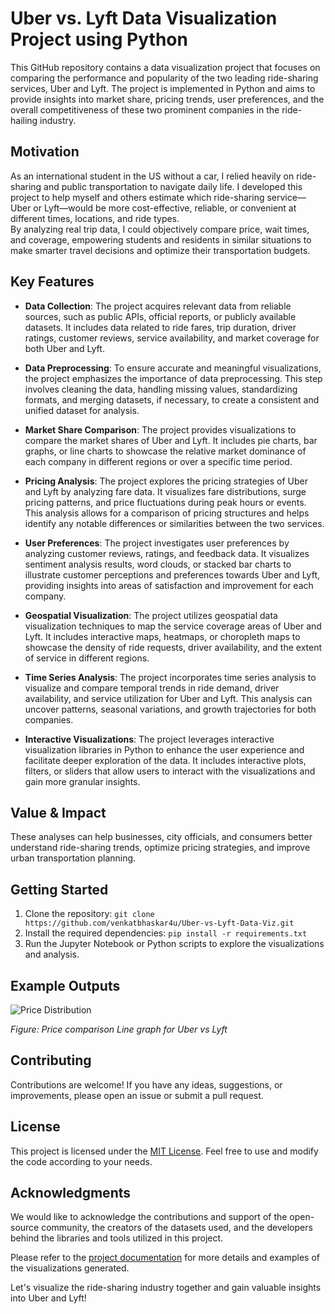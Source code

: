 # Uber vs. Lyft Data Visualization Project using Python

This GitHub repository contains a data visualization project that focuses on comparing the performance and popularity of the two leading ride-sharing services, Uber and Lyft. The project is implemented in Python and aims to provide insights into market share, pricing trends, user preferences, and the overall competitiveness of these two prominent companies in the ride-hailing industry.

## Motivation

As an international student in the US without a car, I relied heavily on ride-sharing and public transportation to navigate daily life. I developed this project to help myself and others estimate which ride-sharing service—Uber or Lyft—would be more cost-effective, reliable, or convenient at different times, locations, and ride types.  
By analyzing real trip data, I could objectively compare price, wait times, and coverage, empowering students and residents in similar situations to make smarter travel decisions and optimize their transportation budgets.

## Key Features

- **Data Collection**: The project acquires relevant data from reliable sources, such as public APIs, official reports, or publicly available datasets. It includes data related to ride fares, trip duration, driver ratings, customer reviews, service availability, and market coverage for both Uber and Lyft.

- **Data Preprocessing**: To ensure accurate and meaningful visualizations, the project emphasizes the importance of data preprocessing. This step involves cleaning the data, handling missing values, standardizing formats, and merging datasets, if necessary, to create a consistent and unified dataset for analysis.

- **Market Share Comparison**: The project provides visualizations to compare the market shares of Uber and Lyft. It includes pie charts, bar graphs, or line charts to showcase the relative market dominance of each company in different regions or over a specific time period.

- **Pricing Analysis**: The project explores the pricing strategies of Uber and Lyft by analyzing fare data. It visualizes fare distributions, surge pricing patterns, and price fluctuations during peak hours or events. This analysis allows for a comparison of pricing structures and helps identify any notable differences or similarities between the two services.

- **User Preferences**: The project investigates user preferences by analyzing customer reviews, ratings, and feedback data. It visualizes sentiment analysis results, word clouds, or stacked bar charts to illustrate customer perceptions and preferences towards Uber and Lyft, providing insights into areas of satisfaction and improvement for each company.

- **Geospatial Visualization**: The project utilizes geospatial data visualization techniques to map the service coverage areas of Uber and Lyft. It includes interactive maps, heatmaps, or choropleth maps to showcase the density of ride requests, driver availability, and the extent of service in different regions.

- **Time Series Analysis**: The project incorporates time series analysis to visualize and compare temporal trends in ride demand, driver availability, and service utilization for Uber and Lyft. This analysis can uncover patterns, seasonal variations, and growth trajectories for both companies.

- **Interactive Visualizations**: The project leverages interactive visualization libraries in Python to enhance the user experience and facilitate deeper exploration of the data. It includes interactive plots, filters, or sliders that allow users to interact with the visualizations and gain more granular insights.
## Value & Impact
These analyses can help businesses, city officials, and consumers better understand ride-sharing trends, optimize pricing strategies, and improve urban transportation planning.

## Getting Started

1. Clone the repository: `git clone https://github.com/venkatbhaskar4u/Uber-vs-Lyft-Data-Viz.git`
2. Install the required dependencies: `pip install -r requirements.txt`
3. Run the Jupyter Notebook or Python scripts to explore the visualizations and analysis.

## Example Outputs
![Price Distribution](https://github.com/user-attachments/assets/a9386527-440f-47f4-b8de-13fc6ea16aeb)

_Figure: Price comparison Line graph for Uber vs Lyft_



## Contributing

Contributions are welcome! If you have any ideas, suggestions, or improvements, please open an issue or submit a pull request.

## License

This project is licensed under the [MIT License](LICENSE). Feel free to use and modify the code according to your needs.

## Acknowledgments

We would like to acknowledge the contributions and support of the open-source community, the creators of the datasets used, and the developers behind the libraries and tools utilized in this project.

Please refer to the [project documentation](docs/) for more details and examples of the visualizations generated.

Let's visualize the ride-sharing industry together and gain valuable insights into Uber and Lyft!
